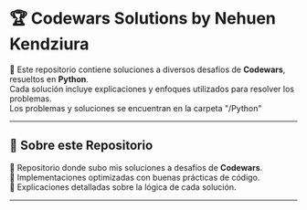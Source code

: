# 🏆 Codewars Solutions by Nehuen Kendziura

📌 Este repositorio contiene soluciones a diversos desafíos de **Codewars**, resueltos en **Python**.  
Cada solución incluye explicaciones y enfoques utilizados para resolver los problemas.                     
Los problemas y soluciones se encuentran en la carpeta "/Python"

---

## 🚀 Sobre este Repositorio
🔹 Repositorio donde subo mis soluciones a desafíos de **Codewars**.  
🔹 Implementaciones optimizadas con buenas prácticas de código.  
🔹 Explicaciones detalladas sobre la lógica de cada solución.  

---

